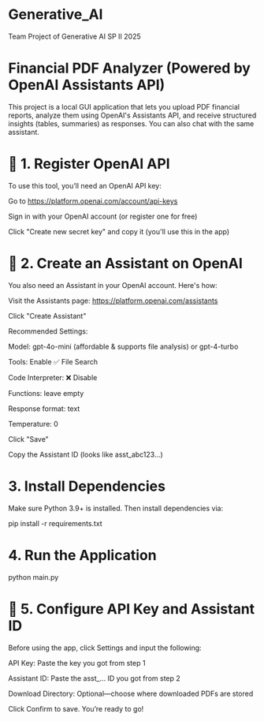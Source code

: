 # Generative_AI

 Team Project of Generative AI SP II 2025
 
# Financial PDF Analyzer (Powered by OpenAI Assistants API)

This project is a local GUI application that lets you upload PDF financial reports, analyze them using OpenAI's Assistants API, and receive structured insights (tables, summaries) as responses. You can also chat with the same assistant.

# 📌 1. Register OpenAI API

To use this tool, you’ll need an OpenAI API key:

Go to https://platform.openai.com/account/api-keys

Sign in with your OpenAI account (or register one for free)

Click "Create new secret key" and copy it (you'll use this in the app)

# 🤖 2. Create an Assistant on OpenAI

You also need an Assistant in your OpenAI account. Here's how:

Visit the Assistants page: https://platform.openai.com/assistants

Click "Create Assistant"

Recommended Settings:

Model: gpt-4o-mini (affordable & supports file analysis) or gpt-4-turbo

Tools: Enable ✅ File Search

Code Interpreter: ❌ Disable

Functions: leave empty

Response format: text

Temperature: 0

Click "Save"

Copy the Assistant ID (looks like asst_abc123...)

# 3. Install Dependencies

Make sure Python 3.9+ is installed. Then install dependencies via:

pip install -r requirements.txt

# 4. Run the Application

python main.py

# 🔐 5. Configure API Key and Assistant ID

Before using the app, click Settings and input the following:

API Key: Paste the key you got from step 1

Assistant ID: Paste the asst_... ID you got from step 2

Download Directory: Optional—choose where downloaded PDFs are stored

Click Confirm to save. You’re ready to go!
